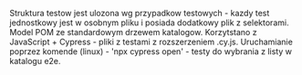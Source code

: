 Struktura testow jest ulozona wg przypadkow testowych - kazdy test jednostkowy jest w osobnym pliku i posiada dodatkowy plik z selektorami.
Model POM ze standardowym drzewem katalogow. 
Korzytstano z JavaScript + Cypress - pliki z testami z rozszerzeniem .cy.js.
Uruchamianie poprzez komende (linux) - 'npx cypress open' - testy do wybrania z listy w katalogu e2e.
